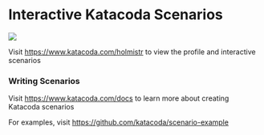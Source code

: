 # Interactive Katacoda Scenarios

[![](http://shields.katacoda.com/katacoda/holmistr/count.svg)](https://www.katacoda.com/holmistr "Get your profile on Katacoda.com")

Visit https://www.katacoda.com/holmistr to view the profile and interactive scenarios

### Writing Scenarios
Visit https://www.katacoda.com/docs to learn more about creating Katacoda scenarios

For examples, visit https://github.com/katacoda/scenario-example
